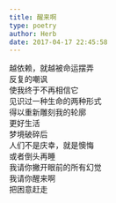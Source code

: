 ```yaml
---  
title: 醒来啊  
type: poetry  
author: Herb  
date: 2017-04-17 22:45:58    
---  
```

越依赖，就越被命运摆弄  
反复的嘲讽  
使我终于不再相信它    
见识过一种生命的两种形式  
得以重新雕刻我的轮廓  
更好生活    
梦境破碎后  
人们不是庆幸，就是懊悔  
或者倒头再睡    
我请你撇开眼前的所有幻觉  
我请你醒来啊  
把困意赶走